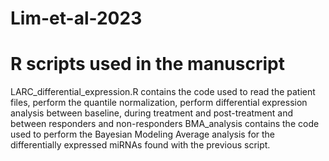 # Lim-et-al-2023
# R scripts used in the manuscript

LARC_differential_expression.R contains the code used to read the patient files, perform the quantile normalization, perform differential expression analysis between baseline, during treatment and post-treatment and between responders and non-responders
BMA_analysis contains the code used to perform the Bayesian Modeling Average analysis for the differentially expressed miRNAs found with the previous script.

